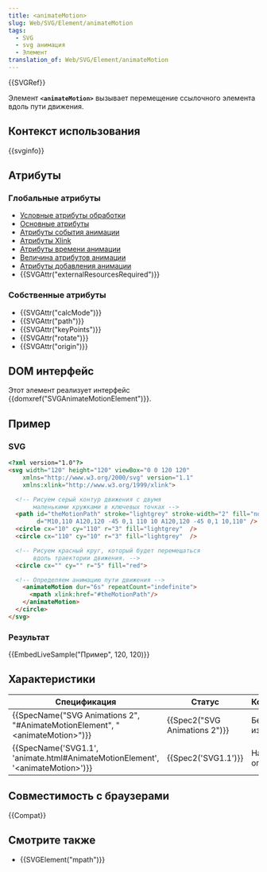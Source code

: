 ```yaml
---
title: <animateMotion>
slug: Web/SVG/Element/animateMotion
tags:
  - SVG
  - svg анимация
  - Элемент
translation_of: Web/SVG/Element/animateMotion
---
```

{{SVGRef}}

Элемент **`<animateMotion>`** вызывает перемещение ссылочного элемента вдоль пути движения.

## Контекст использования

{{svginfo}}

## Атрибуты

### Глобальные атрибуты

- [Условные атрибуты обработки](/ru/docs/SVG/Attribute#Conditional_processing_attributes)
- [Основные атрибуты](/ru/docs/SVG/Attribute#Core_attributes)
- [Атрибуты события анимации](/ru/docs/SVG/Attribute#Animation_event_attributes)
- [Атрибуты Xlink](/ru/docs/SVG/Attribute#XLink_attributes)
- [Атрибуты времени анимации](/ru/docs/SVG/Attribute#Animation_timing_attributes)
- [Величина атрибутов анимации](/ru/docs/SVG/Attribute#Animation_value_attributes)
- [Атрибуты добавления анимации](/ru/docs/SVG/Attribute#Animation_addition_attributes)
- {{SVGAttr("externalResourcesRequired")}}

### Собственные атрибуты

- {{SVGAttr("calcMode")}}
- {{SVGAttr("path")}}
- {{SVGAttr("keyPoints")}}
- {{SVGAttr("rotate")}}
- {{SVGAttr("origin")}}

## DOM интерфейс

Этот элемент реализует интерфейс {{domxref("SVGAnimateMotionElement")}}.

## Пример

### SVG

```html
<?xml version="1.0"?>
<svg width="120" height="120" viewBox="0 0 120 120"
    xmlns="http://www.w3.org/2000/svg" version="1.1"
    xmlns:xlink="http://www.w3.org/1999/xlink">

  <!-- Рисуем серый контур движения с двумя
       маленькими кружками в ключевых точках -->
  <path id="theMotionPath" stroke="lightgrey" stroke-width="2" fill="none"
        d="M10,110 A120,120 -45 0,1 110 10 A120,120 -45 0,1 10,110" />
  <circle cx="10" cy="110" r="3" fill="lightgrey"  />
  <circle cx="110" cy="10" r="3" fill="lightgrey"  />

  <!-- Рисуем красный круг, который будет перемещаться
       вдоль траектории движения. -->
  <circle cx="" cy="" r="5" fill="red">

  <!-- Определяем анимацию пути движения -->
    <animateMotion dur="6s" repeatCount="indefinite">
      <mpath xlink:href="#theMotionPath"/>
    </animateMotion>
  </circle>
</svg>
```

### Результат

{{EmbedLiveSample("Пример", 120, 120)}}

## Характеристики

| Спецификация                                                                                                     | Статус                                   | Комментарий           |
| ---------------------------------------------------------------------------------------------------------------- | ---------------------------------------- | --------------------- |
| {{SpecName("SVG Animations 2", "#AnimateMotionElement", "&lt;animateMotion&gt;")}}     | {{Spec2("SVG Animations 2")}} | Без изменений         |
| {{SpecName('SVG1.1', 'animate.html#AnimateMotionElement', '&lt;animateMotion&gt;')}} | {{Spec2('SVG1.1')}}                 | Начальное определение |

## Совместимость с браузерами

{{Compat}}

## Смотрите также

- {{SVGElement("mpath")}}
